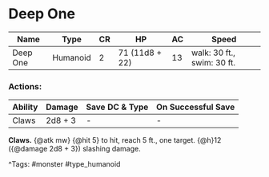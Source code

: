 # Deep One

| Name | Type | CR | HP | AC | Speed |
|------|------|----|----|----|-------|
| Deep One | Humanoid | 2 | 71 (11d8 + 22) | 13 | walk: 30 ft., swim: 30 ft. |

### Actions:

| Ability | Damage | Save DC & Type | On Successful Save |
|---------|--------|----------------|--------------------|
| Claws | 2d8 + 3 | - | - |


**Claws.** {@atk mw} {@hit 5} to hit, reach 5 ft., one target. {@h}12 ({@damage 2d8 + 3}) slashing damage.

^Tags: #monster #type_humanoid